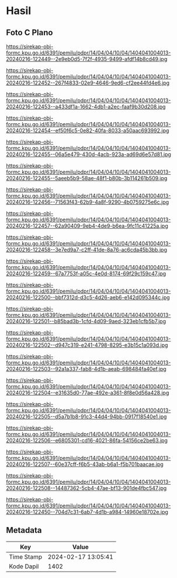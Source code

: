 # Hasil

## Foto C Plano

https://sirekap-obj-formc.kpu.go.id/6391/pemilu/pdpr/14/04/04/10/04/1404041004013-20240216-122449--2e9eb0d5-7f2f-4935-9499-afdf14b8cd49.jpg

https://sirekap-obj-formc.kpu.go.id/6391/pemilu/pdpr/14/04/04/10/04/1404041004013-20240216-122452--267f4833-02e9-4646-9ed6-cf2ee44fd4e6.jpg

https://sirekap-obj-formc.kpu.go.id/6391/pemilu/pdpr/14/04/04/10/04/1404041004013-20240216-122453--a433df1a-1662-4db1-a2ec-faaf9b30d208.jpg

https://sirekap-obj-formc.kpu.go.id/6391/pemilu/pdpr/14/04/04/10/04/1404041004013-20240216-122454--ef50f6c5-0e82-40fa-8033-a50aac693992.jpg

https://sirekap-obj-formc.kpu.go.id/6391/pemilu/pdpr/14/04/04/10/04/1404041004013-20240216-122455--06a5e479-430d-4acb-923a-ad69d6e57d81.jpg

https://sirekap-obj-formc.kpu.go.id/6391/pemilu/pdpr/14/04/04/10/04/1404041004013-20240216-122455--5aeeb5b9-58ae-48f1-b80b-3b114261b509.jpg

https://sirekap-obj-formc.kpu.go.id/6391/pemilu/pdpr/14/04/04/10/04/1404041004013-20240216-122456--71563f43-62b9-4a8f-9290-4b0759275e6c.jpg

https://sirekap-obj-formc.kpu.go.id/6391/pemilu/pdpr/14/04/04/10/04/1404041004013-20240216-122457--62a90409-9eb4-4de9-b6ea-9fc11c41225a.jpg

https://sirekap-obj-formc.kpu.go.id/6391/pemilu/pdpr/14/04/04/10/04/1404041004013-20240216-122458--3e7ed9a7-c2ff-41de-8a76-ac6cda45b3bb.jpg

https://sirekap-obj-formc.kpu.go.id/6391/pemilu/pdpr/14/04/04/10/04/1404041004013-20240216-122459--67a7753f-a05c-4e0d-8174-69f29c159c47.jpg

https://sirekap-obj-formc.kpu.go.id/6391/pemilu/pdpr/14/04/04/10/04/1404041004013-20240216-122500--bbf7312d-d3c5-4d26-aeb6-e142d095344c.jpg

https://sirekap-obj-formc.kpu.go.id/6391/pemilu/pdpr/14/04/04/10/04/1404041004013-20240216-122501--b85bad3b-1cfd-4d09-9aed-323eb1cfb5b7.jpg

https://sirekap-obj-formc.kpu.go.id/6391/pemilu/pdpr/14/04/04/10/04/1404041004013-20240216-122502--d947c319-e241-4798-8295-e3b15c1a093d.jpg

https://sirekap-obj-formc.kpu.go.id/6391/pemilu/pdpr/14/04/04/10/04/1404041004013-20240216-122503--92a1a337-fab8-4d1b-aeab-698484fa40ef.jpg

https://sirekap-obj-formc.kpu.go.id/6391/pemilu/pdpr/14/04/04/10/04/1404041004013-20240216-122504--e31635d0-77ae-492e-a361-8f8e0d56a428.jpg

https://sirekap-obj-formc.kpu.go.id/6391/pemilu/pdpr/14/04/04/10/04/1404041004013-20240216-122505--d5a7b1b8-91c3-44d4-94bb-0917f18540e1.jpg

https://sirekap-obj-formc.kpu.go.id/6391/pemilu/pdpr/14/04/04/10/04/1404041004013-20240216-122506--e6805301-cd16-4021-86fa-54156ce2be63.jpg

https://sirekap-obj-formc.kpu.go.id/6391/pemilu/pdpr/14/04/04/10/04/1404041004013-20240216-122507--60e37cff-f6b5-43ab-b6a1-f5b701baacae.jpg

https://sirekap-obj-formc.kpu.go.id/6391/pemilu/pdpr/14/04/04/10/04/1404041004013-20240216-122508--14487362-5cb4-47ae-bf13-901de4fbc547.jpg

https://sirekap-obj-formc.kpu.go.id/6391/pemilu/pdpr/14/04/04/10/04/1404041004013-20240216-122450--704d7c31-6ab7-4d1b-a984-14960e18702e.jpg


## Metadata

| Key        | Value               |
| ---------- | ------------------- |
| Time Stamp | 2024-02-17 13:05:41 |
| Kode Dapil | 1402                |



